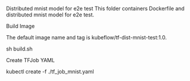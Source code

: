 Distributed mnist model for e2e test
This folder containers Dockerfile and distributed mnist model for e2e test.

Build Image

The default image name and tag is kubeflow/tf-dist-mnist-test:1.0.

sh build.sh

Create TFJob YAML

kubectl create -f ./tf_job_mnist.yaml
